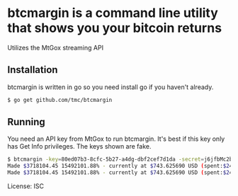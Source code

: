 # btcmargin is a command line utility that shows you your bitcoin returns

Utilizes the MtGox streaming API


## Installation

btcmargin is written in go so you need install go if you haven't already.

```sh
$ go get github.com/tmc/btcmargin
```

## Running

You need an API key from MtGox to run btcmargin. It's best if this key only has Get Info privileges. The keys shown are fake.

```sh
$ btcmargin -key=80ed07b3-8cfc-5b27-a4dg-dbf2cef7d1da -secret=j6jfbMc2blT2x14QfgmZKUezFmEKbXIJXAJn5Hqz/lNWmAwWAUOP+O/mNYFph3IN7NFJ/XRmLkXEywjk0rcExA== -value=0.0048 -amount=5000
Made $3718104.45 15492101.88% - currently at $743.625690 USD (spent:$24.00, made:$3718128.45)
Made $3718104.45 15492101.88% - currently at $743.625690 USD (spent:$24.00, made:$3718128.45)
```

License: ISC

